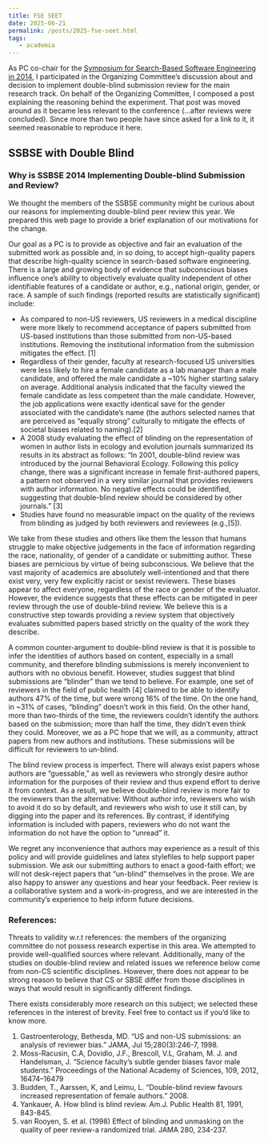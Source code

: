 ```yaml
---
title: FSE SEET
date: 2025-06-21
permalink: /posts/2025-fse-seet.html
tags: 
   - academia
---
```


As PC co-chair for the <a href="http://http//ssbse.org/2014/">Symposium for Search-Based Software Engineering in 2014</a>, I participated in the Organizing Committee&#8217;s discussion about and decision to implement double-blind submission review for the main research track. On behalf of the Organizing Committee, I composed a post explaining the reasoning behind the experiment. That post was moved around as it became less relevant to the conference (&#8230;after reviews were concluded). Since more than two people have since asked for a link to it, it seemed reasonable to reproduce it here.

<h2>SSBSE with Double Blind</h2>

<h3>Why is SSBSE 2014 Implementing Double-blind Submission and Review?</h3>

We thought the members of the SSBSE community might be curious about our reasons for implementing double-blind peer review this year. We prepared this web page to provide a brief explanation of our motivations for the change.

Our goal as a PC is to provide as objective and fair an evaluation of the submitted work as possible and, in so doing, to accept high-quality papers that describe high-quality science in search-based software engineering. There is a large and growing body of evidence that subconscious biases influence one&#8217;s ability to objectively evaluate quality independent of other identifiable features of a candidate or author, e.g., national origin, gender, or race. A sample of such findings (reported results are statistically significant) include:
<ul>
<li class="other">As compared to non-US reviewers, US reviewers in a medical discipline were more likely to recommend acceptance of papers submitted from US-based institutions than those submitted from non-US-based institutions. Removing the institutional information from the submission mitigates the effect. [1]</li>
<li class="other">Regardless of their gender, faculty at research-focused US universities were less likely to hire a female candidate as a lab manager than a male candidate, and offered the male candidate a ~10% higher starting salary on average. Additional analysis indicated that the faculty viewed the female candidate as less competent than the male candidate. However, the job applications were exactly identical save for the gender associated with the candidate’s name (the authors selected names that are perceived as &#8220;equally strong&#8221; culturally to mitigate the effects of societal biases related to naming).[2]</li>
<li class="other">A 2008 study evaluating the effect of blinding on the representation of women in author lists in ecology and evolution journals summarized its results in its abstract as follows: &#8220;In 2001, double-blind review was introduced by the journal Behavioral Ecology. Following this policy change, there was a significant increase in female first-authored papers, a pattern not observed in a very similar journal that provides reviewers with author information. No negative effects could be identified, suggesting that double-blind review should be considered by other journals.&#8221; [3]</li>
<li class="other">Studies have found no measurable impact on the quality of the reviews from blinding as judged by both reviewers and reviewees (e.g.,[5]).</li>
</ul>

We take from these studies and others like them the lesson that humans struggle to make objective judgements in the face of information regarding the race, nationality, of gender of a candidate or submitting author. These biases are pernicious by virtue of being subconscious. We believe that the vast majority of academics are absolutely well-intentioned and that there exist very, very few explicitly racist or sexist reviewers. These biases appear to affect everyone, regardless of the race or gender of the evaluator. However, the evidence suggests that these effects can be mitigated in peer review through the use of double-blind review. We believe this is a constructive step towards providing a review system that objectively evaluates submitted papers based strictly on the quality of the work they describe.

A common counter-argument to double-blind review is that it is possible to infer the identities of authors based on content, especially in a small community, and therefore blinding submissions is merely inconvenient to authors with no obvious benefit. However, studies suggest that blind submissions are “blinder” than we tend to believe. For example, one set of reviewers in the field of public health [4] claimed to be able to identify authors 47% of the time, but were wrong 16% of the time. On the one hand, in ~31% of cases, &#8220;blinding&#8221; doesn’t work in this field. On the other hand, more than two-thirds of the time, the reviewers couldn’t identify the authors based on the submission; more than half the time, they didn’t even think they could. Moreover, we as a PC hope that we will, as a community, attract papers from new authors and institutions. These submissions will be difficult for reviewers to un-blind.

The blind review process is imperfect. There will always exist papers whose authors are “guessable,” as well as reviewers who strongly desire author information for the purposes of their review and thus expend effort to derive it from context. As a result, we believe double-blind review is more fair to the reviewers than the alternative: Without author info, reviewers who wish to avoid it do so by default, and reviewers who wish to use it still can, by digging into the paper and its references. By contrast, if identifying information is included with papers, reviewers who do not want the information do not have the option to &#8220;unread&#8221; it.

We regret any inconvenience that authors may experience as a result of this policy and will provide guidelines and latex stylefiles to help support paper submission. We ask our submitting authors to enact a good-faith effort; we will not desk-reject papers that &#8220;un-blind&#8221; themselves in the prose. We are also happy to answer any questions and hear your feedback. Peer review is a collaborative system and a work-in-progress, and we are interested in the community’s experience to help inform future decisions.

<h3>References:</h3>
Threats to validity w.r.t references: the members of the organizing committee do not possess research expertise in this area. We attempted to provide well-qualified sources where relevant. Additionally, many of the studies on double-blind review and related issues we reference below come from non-CS scientific disciplines. However, there does not appear to be strong reason to believe that CS or SBSE differ from those disciplines in ways that would result in significantly different findings.

There exists considerably more research on this subject; we selected these references in the interest of brevity. Feel free to contact us if you&#8217;d like to know more.
<ol>
<li>Gastroenterology, Bethesda, MD. &#8220;US and non-US submissions: an analysis of reviewer bias.&#8221; JAMA, Jul 15;280(3):246-7, 1998.</li>
<li>Moss-Racusin, C.A, Dovidio, J.F., Brescoll, V.L, Graham, M. J. and Handelsman, J. &#8220;Science faculty’s subtle gender biases favor male students.&#8221; Proceedings of the National Academy of Sciences, 109, 2012, 16474–16479</li>
<li>Budden, T., Aarssen, K, and Leimu, L. &#8220;Double-blind review favours increased representation of female authors.&#8221; 2008.</li>
<li>Yankauer, A. How blind is blind review. Am.J. Public Health 81, 1991, 843-845.</li>
<li>van Rooyen, S. et al. (1998) Effect of blinding and unmasking on the quality of peer review-a randomized trial. JAMA 280, 234-237.</li>
</ol>
